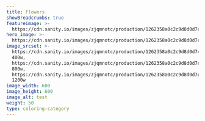 ```yaml
---
title: Flowers
showBreadcrumbs: true
featureimage: >-
  https://cdn.sanity.io/images/zjqmnotc/production/1262358a0c2c9d8d0d7c194fcbfdb2de414d7379-600x600.webp?auto=format&q=75&w=600&h=800&fit=crop
hero_image: >-
  https://cdn.sanity.io/images/zjqmnotc/production/1262358a0c2c9d8d0d7c194fcbfdb2de414d7379-600x600.webp?auto=format&q=90&w=1920&h=600&fit=crop
image_srcset: >-
  https://cdn.sanity.io/images/zjqmnotc/production/1262358a0c2c9d8d0d7c194fcbfdb2de414d7379-600x600.webp?auto=format&q=85&w=400
  400w,
  https://cdn.sanity.io/images/zjqmnotc/production/1262358a0c2c9d8d0d7c194fcbfdb2de414d7379-600x600.webp?auto=format&q=85&w=800
  800w,
  https://cdn.sanity.io/images/zjqmnotc/production/1262358a0c2c9d8d0d7c194fcbfdb2de414d7379-600x600.webp?auto=format&q=85&w=1200
  1200w
image_width: 600
image_height: 600
image_alt: test
weight: 50
type: coloring-category
---
```



